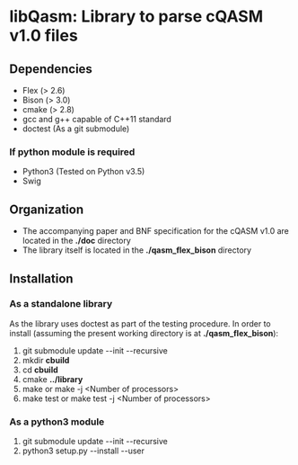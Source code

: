 # libQasm: Library to parse cQASM v1.0 files

## Dependencies
* Flex (> 2.6)
* Bison (> 3.0)
* cmake (> 2.8)
* gcc and g++ capable of C++11 standard
* doctest (As a git submodule)

### If python module is required
* Python3 (Tested on Python v3.5)
* Swig

## Organization
* The accompanying paper and BNF specification for the cQASM v1.0 are located in the **./doc** directory
* The library itself is located in the **./qasm_flex_bison** directory

## Installation

### As a standalone library
As the library uses doctest as part of the testing procedure. In order to install (assuming the present working directory is at **./qasm_flex_bison**):
1. git submodule update --init --recursive
2. mkdir **cbuild**
3. cd **cbuild**
4. cmake **../library**
5. make or make -j \<Number of processors\>
6. make test or make test -j \<Number of processors\>

### As a python3 module
1. git submodule update --init --recursive
2. python3 setup.py --install --user